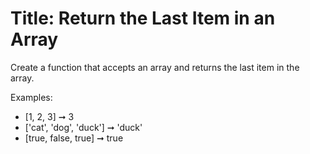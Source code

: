 # Title: Return the Last Item in an Array
Create a function that accepts an array and returns the last item in the array.

Examples:
* [1, 2, 3] ➞ 3
* ['cat', 'dog', 'duck'] ➞ 'duck'
* [true, false, true] ➞ true
